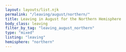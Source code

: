 ```yaml
---
layout: layouts/list.njk
permalink: "/leaving/august/northern/"
title: Leaving in August for the Northern Hemisphere
body_class: leaving
filter_by_tag: "leaving_august_northern"
type: "mixed"
listing: "leaving"
hemisphere: "northern"
---
```

